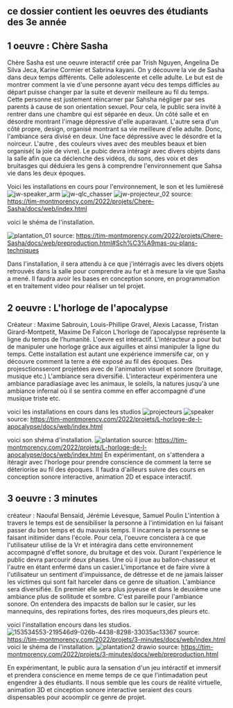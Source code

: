 ## ce dossier contient les oeuvres des étudiants des 3e année

## 1 oeuvre : Chère Sasha

Chère Sasha est une oeuvre interactif crée par Trish Nguyen, Angelina De Silva Jeca, Karine Cormier et Sabrina kayani. On y découvre la vie de Sasha dans deux temps différents. Celle adolescente et celle adulte. Le but est de montrer comment la vie d'une personne ayant vécu des temps difficles au départ puisse changer par la suite et devenir meilleure au fil du temps. Cette personne est justement réincarner par Sahsha négliger par ses parents à cause de son orientation sexuel. Pour cela, le public sera invité à rentrer dans une chambre qui est séparée en deux. Un côté salle et en désordre montrant l'image dépressive d'elle auparavant. L'autre sera d'un côté propre, design, organisé  montrant sa vie meilleure d'elle adulte. Donc, l'ambiance sera divisé en deux. Une face dépressive avec le désordre et la noirceur. L'autre , des couleurs vives avec des meubles beaux et bien organisé( la joie de vivre). Le pubic devra intéragir avec divers objets dans la salle afin que ca déclenche des vidéos, du sons, des voix et des bruitasges qui déduiera les gens  à comprendre l'environnement que Sahsa vie dans les deux époques.

Voici les installations en cours pour l'environnement, le son et les lumièresé
![jw-speaker_arm](https://user-images.githubusercontent.com/89647885/157320408-24e73858-9986-4e7d-9b9c-002145ce827e.jpg)
![jw-qlc_chasser](https://user-images.githubusercontent.com/89647885/157320443-3344e686-d449-4b29-8e07-8275d6535a67.gif)
![jw-projecteur_02](https://user-images.githubusercontent.com/89647885/157320466-29dce7a7-8ccc-47cb-998b-d4dd57150c80.jpg)
source: https://tim-montmorency.com/2022/projets/Chere-Sasha/docs/web/index.html

voici  le shéma de l'installation.


![plantation_01](https://user-images.githubusercontent.com/89647885/157318518-4c51393d-00b8-4d94-85e4-9384946cfb91.jpg)
source: https://tim-montmorency.com/2022/projets/Chere-Sasha/docs/web/preproduction.html#Sch%C3%A9mas-ou-plans-techniques




Dans l'installation, il sera attendu à ce que j'intérragis avec les divers objets retrouvés dans la salle pour comprendre au fur et à mesure la vie que Sasha a mené. 
Il faudra avoir les bases en conception sonore, en programmation et en traitement video pour réaliser un tel projet.

## 2 oeuvre : L'horloge de l'apocalypse
Créateur : Maxime Sabrouin, Louis-Phillipe Gravel, Alexis Lacasse, Tristan Girard-Montpetit, Maxime De Falcon
L’horloge de l’apocalypse représente la ligne du temps de l’humanité. L'oevre est intéractif. L'intéracteur a pour but de manipuler une horloge grâce aux aiguilles et ainsi manipuler la ligne du temps. Cette installation est autant une expérience immersife car, on y découvre comment la terre a été exposé au fil des époques. Des projesctionsseront projetées avec de l'animation visuel et sonore (bruitage, musique etc.) L'ambiance sera diversifié. L'interacteur expérimentera une ambiance paradiasiage avec les animaux, le soleils, la natures jusqu'à  une ambiance infernal où il se sentira comme en effer accompagné d'une musique triste etc. 

voici les installations en cours dans les studios
![projecteurs](https://user-images.githubusercontent.com/89647885/157320805-ebf7d6e1-885a-4306-a8c1-ae317504b142.jpg)
![speaker](https://user-images.githubusercontent.com/89647885/157320887-a8eebdc5-86fb-45d7-b776-596f88aa0b61.jpg)
source: https://tim-montmorency.com/2022/projets/L-horloge-de-l-apocalypse/docs/web/index.html


voici son shéma d'installation.
 ![plantation](https://user-images.githubusercontent.com/89647885/157320904-37959f27-a7ad-4f27-b098-4b436f6e60cf.png)
 source: https://tim-montmorency.com/2022/projets/L-horloge-de-l-apocalypse/docs/web/index.html
 En expérimentant, on s'attendera a itéragir avec l'horloge pour prendre conscience de comment la terre se déteriorise au fil des époques. Il faudra d'ailleurs suivre des cours en conception sonore interactive, animation 2D et espace interactif.
 
 ## 3 oeuvre : 3 minutes
 créateur : Naoufal Bensaid, Jérémie Lévesque, Samuel Poulin
L'intention à travers le temps est de sensibiliser la personne à l'intimidation en lui faisant passer du bon temps et du mauvais temps. Il incarnera la personne se faisant initimider dans l'école. Pour cela, l'oeuvre concistera à ce que l'utilisateur utilise de la Vr et intéragira dans cette environnement accompagné d'effet sonore, du bruitage et des voix. Durant l'expérience le public devra parcourir deux phases. Une où il joue au ballon-chasseur et l'autre en étant enfermé dans un casier.L'importance et de faire vivre  à l'utilisateur un sentiment d'impuissance, de détresse et de ne jamais laisser les victimes qui sont fait harceler dans ce genre de situation. L'ambiance sera diversifiée. En premier elle sera plus joyeuse et dans le deuxième une ambiance plus de sollitude et sombre. C'est pareille pour l'ambiance sonore. On entendera des impacsts de ballon sur le casier, sur les mannequins, des repirations fortes, des rires moqueurs,des pleurs etc.

voici l'installation encours dans les studios.
![153534553-219546d9-026b-4438-8298-33035ac13367](https://user-images.githubusercontent.com/89647885/157321854-48a87192-ecab-4611-a20e-f8fb4e4a6c57.png)
source: https://tim-montmorency.com/2022/projets/3-minutes/docs/web/index.html
voici le shéma de l'installation.
![plantation2 drawio](https://user-images.githubusercontent.com/89647885/157321915-488063d8-4f29-469a-80d2-7f90c0c5ac04.png)
source: https://tim-montmorency.com/2022/projets/3-minutes/docs/web/preproduction.html

En expérimentant, le public aura la sensation d'un jeu intéractif et immersif  et prendera conscience en meme temps de ce que l'intimadation peut engendrer à des étudiants.
Il nous semble que les cours de réalité virtuelle, animation 3D et cinception sonore interactive seraient des cours dispensables pour acoomplir ce genre de projet.
 
 





